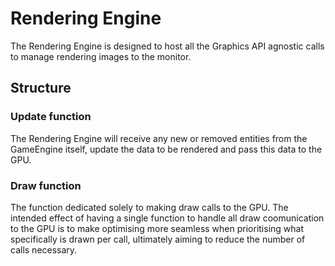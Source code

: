 # Rendering Engine
The Rendering Engine is designed to host all the Graphics API agnostic calls to manage rendering
images to the monitor.

## Structure
### Update function
The Rendering Engine will receive any new or removed entities from the GameEngine itself, update the
data to be rendered and pass this data to the GPU.

### Draw function
The function dedicated solely to making draw calls to the GPU. The intended effect of having a single 
function to handle all draw coomunication to the GPU is to make optimising more seamless when
prioritising what specifically is drawn per call, ultimately aiming to reduce the number of calls
necessary.